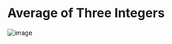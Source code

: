 <h1>Average of Three Integers</h1>

![image](https://github.com/user-attachments/assets/60e9ae71-2fe5-4c9e-9847-d00c785fe98e)
